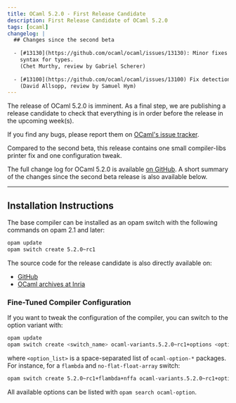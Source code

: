 ```yaml
---
title: OCaml 5.2.0 - First Release Candidate
description: First Release Candidate of OCaml 5.2.0
tags: [ocaml]
changelog: |
  ## Changes since the second beta
  
  - [#13130](https://github.com/ocaml/ocaml/issues/13130): Minor fixes to `pprintast` for raw identifiers and local module open
    syntax for types.
    (Chet Murthy, review by Gabriel Scherer)
  
  - [#13100](https://github.com/ocaml/ocaml/issues/13100) Fix detection of `zstd` when compiling with `musl-gcc`
    (David Allsopp, review by Samuel Hym)
---
```



The release of OCaml 5.2.0 is imminent.
As a final step, we are publishing a release candidate to check that everything is in order before the release in the upcoming week(s).

If you find any bugs, please report them on [OCaml's issue tracker](https://github.com/ocaml/ocaml/issues).

Compared to the second beta, this release contains one small compiler-libs printer fix and one configuration tweak.

The full change log for OCaml 5.2.0 is available [on
GitHub](https://github.com/ocaml/ocaml/blob/5.2/Changes). A short summary of the
changes since the second beta release is also available below.

---
## Installation Instructions

The base compiler can be installed as an opam switch with the following commands on opam 2.1 and later:
```bash
opam update
opam switch create 5.2.0~rc1
```

The source code for the release candidate is also directly available on:

* [GitHub](https://github.com/ocaml/ocaml/archive/5.2.0-rc1.tar.gz)
* [OCaml archives at Inria](https://caml.inria.fr/pub/distrib/ocaml-5.2/ocaml-5.2.0~rc1.tar.gz)

### Fine-Tuned Compiler Configuration

If you want to tweak the configuration of the compiler, you can switch to the option variant with:
```bash
opam update
opam switch create <switch_name> ocaml-variants.5.2.0~rc1+options <option_list>
```
where `<option_list>` is a space-separated list of `ocaml-option-*` packages. For instance, for a `flambda` and `no-flat-float-array` switch:
```bash
opam switch create 5.2.0~rc1+flambda+nffa ocaml-variants.5.2.0~rc1+options ocaml-option-flambda ocaml-option-no-flat-float-array
```

All available options can be listed with `opam search ocaml-option`.
